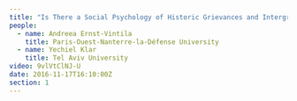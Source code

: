 ```yaml
---
title: "Is There a Social Psychology of Historic Grievances and Intergroup Conflict in the Age of ‘Radicalisation’?"
people:
  - name: Andreea Ernst-Vintila
    title: Paris-Ouest-Nanterre-la-Défense University
  - name: Yechiel Klar
    title: Tel Aviv University
video: 9vlVtClNJ-U
date: 2016-11-17T16:10:00Z
section: 1
---
```

